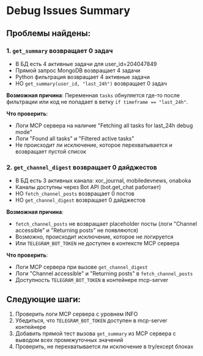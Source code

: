 # Debug Issues Summary

## Проблемы найдены:

### 1. `get_summary` возвращает 0 задач
- В БД есть 4 активные задачи для user_id=204047849
- Прямой запрос MongoDB возвращает 4 задачи
- Python фильтрация возвращает 4 активные задачи
- НО `get_summary(user_id, "last_24h")` возвращает 0 задач

**Возможная причина**: Переменная `tasks` обнуляется где-то после фильтрации или код не попадает в ветку `if timeframe == "last_24h"`.

**Что проверить**:
- Логи MCP сервера на наличие "Fetching all tasks for last_24h debug mode"
- Логи "Found all tasks" и "Filtered active tasks"
- Не происходит ли исключение, которое перехватывается и возвращает пустой список

### 2. `get_channel_digest` возвращает 0 дайджестов
- В БД есть 3 активных канала: xor_journal, mobiledevnews, onaboka
- Каналы доступны через Bot API (bot.get_chat работает)
- НО `fetch_channel_posts` возвращает 0 постов
- НО `get_channel_digest` возвращает 0 дайджестов

**Возможная причина**: 
- `fetch_channel_posts` не возвращает placeholder посты (логи "Channel accessible" и "Returning posts" не появляются)
- Возможно, происходит исключение, которое не логируется
- Или `TELEGRAM_BOT_TOKEN` не доступен в контексте MCP сервера

**Что проверить**:
- Логи MCP сервера при вызове `get_channel_digest`
- Логи "Channel accessible" и "Returning posts" в `fetch_channel_posts`
- Доступность `TELEGRAM_BOT_TOKEN` в контейнере mcp-server

## Следующие шаги:

1. Проверить логи MCP сервера с уровнем INFO
2. Убедиться, что `TELEGRAM_BOT_TOKEN` доступен в mcp-server контейнере
3. Добавить прямой тест вызова `get_summary` из MCP сервера с выводом всех промежуточных значений
4. Проверить, не перехватывается ли исключение в try/except блоках

